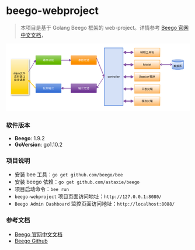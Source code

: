 # beego-webproject

> 本项目是基于 Golang Beego 框架的 web-project。详情参考 [Beego 官网中文文档](https://beego.me/docs/quickstart/)，

![beego MVC](https://github.com/huwanyang/beego-webproject/blob/master/static/img/beego-flow.png)

### 软件版本

* **Beego**: 1.9.2
* **GoVersion**: go1.10.2

### 项目说明

* 安装 bee 工具：`go get github.com/beego/bee`
* 安装 beego 依赖：`go get github.com/astaxie/beego`
* 项目启动命令：`bee run`
* `beego-webproject` 项目页面访问地址：`http://127.0.0.1:8080/`
* `Beego Admin Dashboard` 监控页面访问地址：`http://localhost:8088/`

### 参考文档

* [Beego 官网中文文档](https://beego.me/docs/intro/)
* [Beego Github](https://github.com/astaxie/beego)